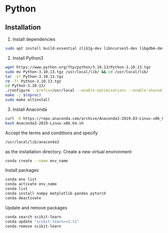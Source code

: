 # Python

## Installation
1. Install dependencies
```bash
sudo apt install build-essential zlib1g-dev libncurses5-dev libgdbm-dev libnss3-dev libssl-dev libreadline-dev libffi-dev libsqlite3-dev wget libbz2-dev
```
2. Install Python3
```bash
wget https://www.python.org/ftp/python/3.10.13/Python-3.10.13.tgz
sudo mv Python-3.10.13.tgz /usr/local/lib/ && cd /usr/local/lib/
tar -xf Python-3.10.13.tgz
rm -fr Python-3.10.13.tgz
cd Python-3.10.13/
./configure --prefix=/usr/local --enable-optimizations --enable-shared
make -j $(nproc)
sudo make altinstall
```
3. Install Anaconda
```bash
curl -O https://repo.anaconda.com/archive/Anaconda3-2019.03-Linux-x86_64.sh
bash Anaconda3-2019-Linux-x86.64.sh
```
Accept the terms and conditions and specify
```bash
/usr/local/lib/anaconda3
```
as the installation directory. Create a new virtual environment
```bash
conda create --name env_name
```
Install packages
```bash
conda env list
conda activate env_name
conda list
conda install numpy matplotlib pandas pytorch
conda deactivate 
```
Update and remove packages
```bash
conda search scikit-learn
conda update "scikit-learn>=1.11"
conda remove scikit-learn
```
